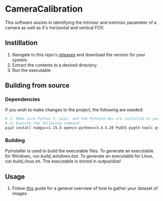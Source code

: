 # CameraCalibration
This software assists in identifying the intrinsic and extrinsic parameter of a camera as well as it's horizontal and vertical FOV. 

## Instillation
1) Navigate to this repo's [releases](https://github.com/FRCTeam4500/RoboHound_Utilities/releases) and download the version for your system.
2) Extract the contents to a desired directory.
3) Run the executable

## Building from source

### Dependencies
If you wish to make changes to the project, the following are needed:
```sh
# 1) Make sure Python 3, pip3, and the Python3-dev are installed on your OS
# 2) Execute the following command:
pip3 install numpy==1.15.4 opencv-python==3.4.5.20 PyQt5 pyqt5-tools pyinstaller
```

### Building
Pyinstaller is used to build the executable files. To generate an executable for Windows, run *build_windows.bat*. To generate an executable for Linux, run *build_linux.sh*. The executable is stored in *output/dist/*

## Usage
1) Follow [this](https://opencv-python-tutroals.readthedocs.io/en/latest/py_tutorials/py_calib3d/py_calibration/py_calibration.html) guide for a general overview of how to gather your dataset of images